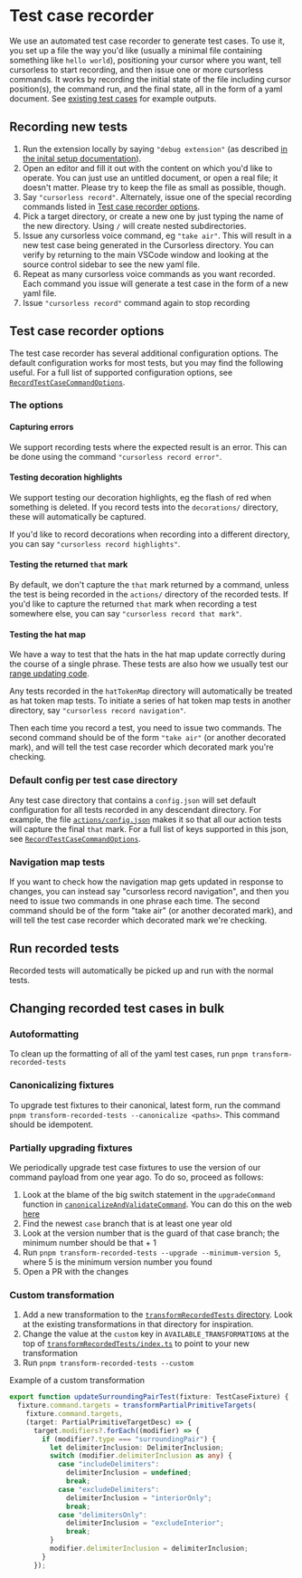 # Test case recorder

We use an automated test case recorder to generate test cases. To use it, you
set up a file the way you'd like (usually a minimal file containing something
like `hello world`), positioning your cursor where you want, tell cursorless to
start recording, and then issue one or more cursorless commands. It works by
recording the initial state of the file including cursor position(s), the
command run, and the final state, all in the form of a yaml document. See
[existing test cases](../../data/fixtures/recorded) for example outputs.

## Recording new tests

1. Run the extension locally by saying `"debug extension"` (as described [in the
   inital setup
   documentation](https://www.cursorless.org/docs/contributing/#running--testing-extension-locally)).
1. Open an editor and fill it out with the content on which you'd like to
   operate. You can just use an untitled document, or open a real file; it
   doesn't matter. Please try to keep the file as small as possible, though.
1. Say `"cursorless record"`. Alternately, issue one of the special recording
   commands listed in [Test case recorder options](#test-case-recorder-options).
1. Pick a target directory, or create a new one by just typing the name of the
   new directory. Using `/` will create nested subdirectories.
1. Issue any cursorless voice command, eg `"take air"`. This will result in a
   new test case being generated in the Cursorless directory. You can verify by
   returning to the main VSCode window and looking at the source control
   sidebar to see the new yaml file.
1. Repeat as many cursorless voice commands as you want recorded. Each command
   you issue will generate a test case in the form of a new yaml file.
1. Issue `"cursorless record"` command again to stop recording

## Test case recorder options

The test case recorder has several additional configuration options. The default configuration works for most tests, but you may find the following useful. For a full list of supported configuration options, see [`RecordTestCaseCommandOptions`](../../packages/cursorless-engine/src/testCaseRecorder/RecordTestCaseCommandOptions.ts).

### The options

#### Capturing errors

We support recording tests where the expected result is an error. This can be done using the command `"cursorless record error"`.

#### Testing decoration highlights

We support testing our decoration highlights, eg the flash of red when something is deleted. If you record tests into the `decorations/` directory, these will automatically be captured.

If you'd like to record decorations when recording into a different directory, you can say `"cursorless record highlights"`.

#### Testing the returned `that` mark

By default, we don't capture the `that` mark returned by a command, unless the test is being recorded in the `actions/` directory of the recorded tests. If you'd like to capture the returned `that` mark when recording a test somewhere else, you can say `"cursorless record that mark"`.

#### Testing the hat map

We have a way to test that the hats in the hat map update correctly during the course of a single phrase. These tests are also how we usually test our [range updating code](../../packages/cursorless-engine/src/core/updateSelections/updateSelections.ts).

Any tests recorded in the `hatTokenMap` directory will automatically be treated as hat token map tests. To initiate a series of hat token map tests in another directory, say `"cursorless record navigation"`.

Then each time you record a test, you need to issue two commands. The second command should be of the form `"take air"` (or another decorated mark), and will tell the test case recorder which decorated mark you're checking.

### Default config per test case directory

Any test case directory that contains a `config.json` will set default configuration for all tests recorded in any descendant directory. For example, the file [`actions/config.json`](../../data/fixtures/recorded/actions/config.json) makes it so that all our action tests will capture the final `that` mark. For a full list of keys supported in this json, see [`RecordTestCaseCommandOptions`](../../packages/cursorless-engine/src/testCaseRecorder/RecordTestCaseCommandOptions.ts).

### Navigation map tests

If you want to check how the navigation map gets updated in response to changes, you can instead say "cursorless record navigation", and then you need to issue two commands in one phrase each time. The second command should be of the form "take air" (or another decorated mark), and will tell the test case recorder which decorated mark we're checking.

## Run recorded tests

Recorded tests will automatically be picked up and run with the normal tests.

## Changing recorded test cases in bulk

### Autoformatting

To clean up the formatting of all of the yaml test cases, run `pnpm transform-recorded-tests`

### Canonicalizing fixtures

To upgrade test fixtures to their canonical, latest form, run the command `pnpm transform-recorded-tests --canonicalize <paths>`. This command should be idempotent.

### Partially upgrading fixtures

We periodically upgrade test case fixtures to use the version of our command payload from one year ago. To do so, proceed as follows:

1. Look at the blame of the big switch statement in the `upgradeCommand` function in [`canonicalizeAndValidateCommand`](../../packages/cursorless-engine/src/core/commandVersionUpgrades/canonicalizeAndValidateCommand.ts). You can do this on the web [here](https://github.com/cursorless-dev/cursorless/blame/main/packages/cursorless-engine/src/core/commandVersionUpgrades/canonicalizeAndValidateCommand.ts)
1. Find the newest `case` branch that is at least one year old
1. Look at the version number that is the guard of that case branch; the minimum number should be that + 1
1. Run `pnpm transform-recorded-tests --upgrade --minimum-version 5`, where 5 is the minimum version number you found
1. Open a PR with the changes

### Custom transformation

1. Add a new transformation to the [`transformRecordedTests` directory](../../packages/cursorless-engine/src/scripts/transformRecordedTests). Look at the existing transformations in that directory for inspiration.
1. Change the value at the `custom` key in `AVAILABLE_TRANSFORMATIONS` at the top of
   [`transformRecordedTests/index.ts`](../../packages/cursorless-engine/src/scripts/transformRecordedTests/index.ts) to
   point to your new transformation
1. Run `pnpm transform-recorded-tests --custom`

Example of a custom transformation

```typescript
export function updateSurroundingPairTest(fixture: TestCaseFixture) {
  fixture.command.targets = transformPartialPrimitiveTargets(
    fixture.command.targets,
    (target: PartialPrimitiveTargetDesc) => {
      target.modifiers?.forEach((modifier) => {
        if (modifier?.type === "surroundingPair") {
          let delimiterInclusion: DelimiterInclusion;
          switch (modifier.delimiterInclusion as any) {
            case "includeDelimiters":
              delimiterInclusion = undefined;
              break;
            case "excludeDelimiters":
              delimiterInclusion = "interiorOnly";
              break;
            case "delimitersOnly":
              delimiterInclusion = "excludeInterior";
              break;
          }
          modifier.delimiterInclusion = delimiterInclusion;
        }
      });
```
